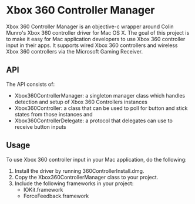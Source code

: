 # Xbox 360 Controller Manager

Xbox 360 Controller Manager is an objective-c wrapper around Colin Munro's Xbox 360 controller driver for Mac OS X. The goal of this project is to make it easy for Mac application developers to use Xbox 360 controller input in their apps. It supports wired Xbox 360 controllers and wireless Xbox 360 controllers via the Microsoft Gaming Receiver.

## API

The API consists of:

* Xbox360ControllerManager: a singleton manager class which handles detection and setup of Xbox 360 Controllers instances
* Xbox360Controller: a class that can be used to poll for button and stick states from those instances and
* Xbox360ControllerDelegate: a protocol that delegates can use to receive button inputs

## Usage

To use Xbox 360 controller input in your Mac application, do the following:

1. Install the driver by running 360ControllerInstall.dmg.
1. Copy the Xbox360ControllerManager class to your project.
2. Include the following frameworks in your project:
	* IOKit.framework
	* ForceFeedback.framework
